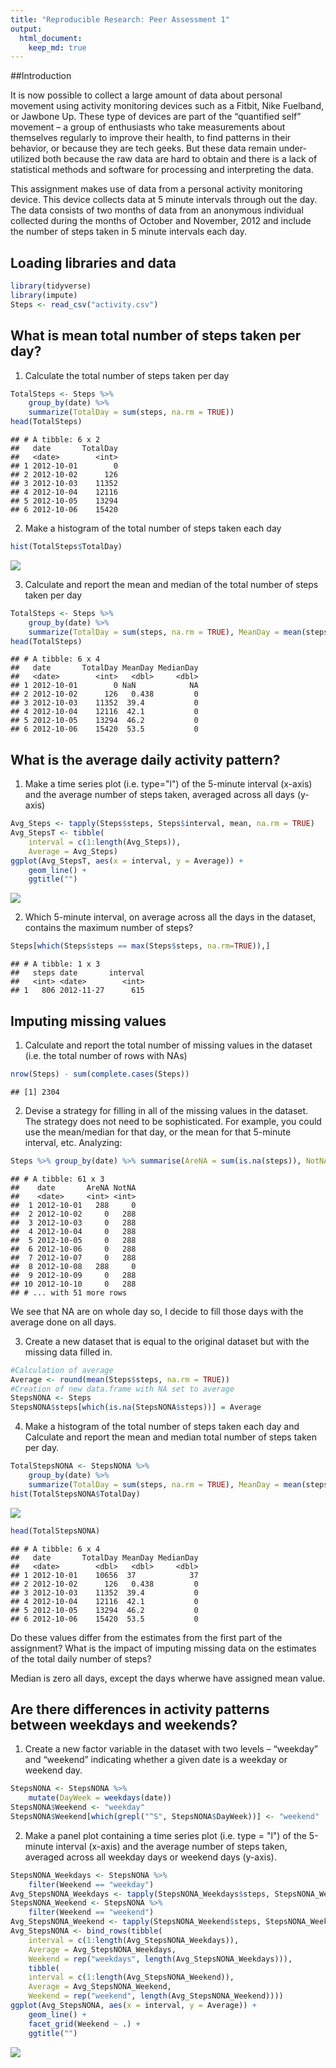 ```yaml
---
title: "Reproducible Research: Peer Assessment 1"
output: 
  html_document:
    keep_md: true
---
```

##Introduction

It is now possible to collect a large amount of data about personal movement using activity monitoring devices such as a Fitbit, Nike Fuelband, or Jawbone Up. These type of devices are part of the “quantified self” movement – a group of enthusiasts who take measurements about themselves regularly to improve their health, to find patterns in their behavior, or because they are tech geeks. But these data remain under-utilized both because the raw data are hard to obtain and there is a lack of statistical methods and software for processing and interpreting the data.

This assignment makes use of data from a personal activity monitoring device. This device collects data at 5 minute intervals through out the day. The data consists of two months of data from an anonymous individual collected during the months of October and November, 2012 and include the number of steps taken in 5 minute intervals each day.


## Loading libraries and data

```r
library(tidyverse)
library(impute)
Steps <- read_csv("activity.csv")
```

## What is mean total number of steps taken per day?  
1. Calculate the total number of steps taken per day  

```r
TotalSteps <- Steps %>% 
    group_by(date) %>% 
    summarize(TotalDay = sum(steps, na.rm = TRUE))
head(TotalSteps)
```

```
## # A tibble: 6 x 2
##   date       TotalDay
##   <date>        <int>
## 1 2012-10-01        0
## 2 2012-10-02      126
## 3 2012-10-03    11352
## 4 2012-10-04    12116
## 5 2012-10-05    13294
## 6 2012-10-06    15420
```

2. Make a histogram of the total number of steps taken each day  

```r
hist(TotalSteps$TotalDay)
```

![](PA1_template_files/figure-html/Histogram-1.png)<!-- -->

3. Calculate and report the mean and median of the total number of steps taken per day

```r
TotalSteps <- Steps %>% 
    group_by(date) %>% 
    summarize(TotalDay = sum(steps, na.rm = TRUE), MeanDay = mean(steps, na.rm = TRUE), MedianDay = median(steps, na.rm = TRUE))
head(TotalSteps)
```

```
## # A tibble: 6 x 4
##   date       TotalDay MeanDay MedianDay
##   <date>        <int>   <dbl>     <dbl>
## 1 2012-10-01        0 NaN            NA
## 2 2012-10-02      126   0.438         0
## 3 2012-10-03    11352  39.4           0
## 4 2012-10-04    12116  42.1           0
## 5 2012-10-05    13294  46.2           0
## 6 2012-10-06    15420  53.5           0
```

## What is the average daily activity pattern?  
1. Make a time series plot (i.e. type="l") of the 5-minute interval (x-axis) and the average number of steps taken, averaged across all days (y-axis)

```r
Avg_Steps <- tapply(Steps$steps, Steps$interval, mean, na.rm = TRUE)
Avg_StepsT <- tibble(
    interval = c(1:length(Avg_Steps)), 
    Average = Avg_Steps)
ggplot(Avg_StepsT, aes(x = interval, y = Average)) +
    geom_line() + 
    ggtitle("")
```

![](PA1_template_files/figure-html/TotalPlot-1.png)<!-- -->

2. Which 5-minute interval, on average across all the days in the dataset, contains the maximum number of steps?

```r
Steps[which(Steps$steps == max(Steps$steps, na.rm=TRUE)),]
```

```
## # A tibble: 1 x 3
##   steps date       interval
##   <int> <date>        <int>
## 1   806 2012-11-27      615
```

## Imputing missing values  
1. Calculate and report the total number of missing values in the dataset (i.e. the total number of rows with NAs)

```r
nrow(Steps) - sum(complete.cases(Steps))
```

```
## [1] 2304
```

2. Devise a strategy for filling in all of the missing values in the dataset. The strategy does not need to be sophisticated. For example, you could use the mean/median for that day, or the mean for that 5-minute interval, etc.
Analyzing:

```r
Steps %>% group_by(date) %>% summarise(AreNA = sum(is.na(steps)), NotNA = sum(!is.na(steps)))
```

```
## # A tibble: 61 x 3
##    date       AreNA NotNA
##    <date>     <int> <int>
##  1 2012-10-01   288     0
##  2 2012-10-02     0   288
##  3 2012-10-03     0   288
##  4 2012-10-04     0   288
##  5 2012-10-05     0   288
##  6 2012-10-06     0   288
##  7 2012-10-07     0   288
##  8 2012-10-08   288     0
##  9 2012-10-09     0   288
## 10 2012-10-10     0   288
## # ... with 51 more rows
```
We see that NA are on whole day so, I decide to fill those days with the average done on all days.

3. Create a new dataset that is equal to the original dataset but with the missing data filled in.

```r
#Calculation of average 
Average <- round(mean(Steps$steps, na.rm = TRUE))
#Creation of new data.frame with NA set to average
StepsNONA <- Steps
StepsNONA$steps[which(is.na(StepsNONA$steps))] = Average
```

4. Make a histogram of the total number of steps taken each day and Calculate and report the mean and median total number of steps taken per day. 

```r
TotalStepsNONA <- StepsNONA %>% 
    group_by(date) %>% 
    summarize(TotalDay = sum(steps, na.rm = TRUE), MeanDay = mean(steps, na.rm = TRUE), MedianDay = median(steps, na.rm = TRUE))
hist(TotalStepsNONA$TotalDay)
```

![](PA1_template_files/figure-html/HistogramNONA-1.png)<!-- -->

```r
head(TotalStepsNONA)
```

```
## # A tibble: 6 x 4
##   date       TotalDay MeanDay MedianDay
##   <date>        <dbl>   <dbl>     <dbl>
## 1 2012-10-01    10656  37            37
## 2 2012-10-02      126   0.438         0
## 3 2012-10-03    11352  39.4           0
## 4 2012-10-04    12116  42.1           0
## 5 2012-10-05    13294  46.2           0
## 6 2012-10-06    15420  53.5           0
```
Do these values differ from the estimates from the first part of the assignment? What is the impact of imputing missing data on the estimates of the total daily number of steps?

Median is zero all days, except the days wherwe have assigned mean value.

## Are there differences in activity patterns between weekdays and weekends?  
1. Create a new factor variable in the dataset with two levels – “weekday” and “weekend” indicating whether a given date is a weekday or weekend day.

```r
StepsNONA <- StepsNONA %>%
    mutate(DayWeek = weekdays(date))
StepsNONA$Weekend <- "weekday"
StepsNONA$Weekend[which(grepl("^S", StepsNONA$DayWeek))] <- "weekend"
```
2. Make a panel plot containing a time series plot (i.e. type = "l") of the 5-minute interval (x-axis) and the average number of steps taken, averaged across all weekday days or weekend days (y-axis). 

```r
StepsNONA_Weekdays <- StepsNONA %>%
    filter(Weekend == "weekday")
Avg_StepsNONA_Weekdays <- tapply(StepsNONA_Weekdays$steps, StepsNONA_Weekdays$interval, mean)
StepsNONA_Weekend <- StepsNONA %>%
    filter(Weekend == "weekend")
Avg_StepsNONA_Weekend <- tapply(StepsNONA_Weekend$steps, StepsNONA_Weekend$interval, mean)
Avg_StepsNONA <- bind_rows(tibble(
    interval = c(1:length(Avg_StepsNONA_Weekdays)), 
    Average = Avg_StepsNONA_Weekdays, 
    Weekend = rep("weekdays", length(Avg_StepsNONA_Weekdays))), 
    tibble(
    interval = c(1:length(Avg_StepsNONA_Weekend)), 
    Average = Avg_StepsNONA_Weekend, 
    Weekend = rep("weekend", length(Avg_StepsNONA_Weekend))))
ggplot(Avg_StepsNONA, aes(x = interval, y = Average)) +
    geom_line() + 
    facet_grid(Weekend ~ .) +
    ggtitle("")
```

![](PA1_template_files/figure-html/PlotCompare-1.png)<!-- -->

